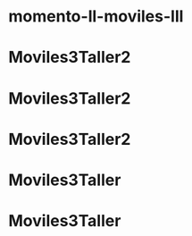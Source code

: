 # momento-ll-moviles-lll
# Moviles3Taller2
# Moviles3Taller2
# Moviles3Taller2
# Moviles3Taller
# Moviles3Taller
